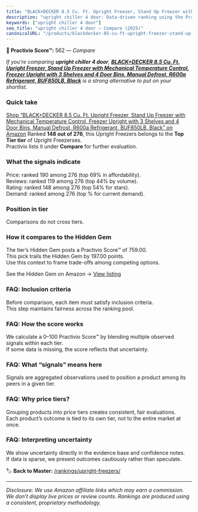 ```yaml
---
title: "BLACK+DECKER 8.5 Cu. Ft. Upright Freezer, Stand Up Freezer with Mechanical Temperature Control, Freezer Upright with 3 Shelves and 4 Door Bins, Manual Defrost, R600a Refrigerant, BUF850LB, Black"
description: "upright chiller 4 door: Data-driven ranking using the Practivio Score™. Positioned by quality, value, demand, findability, momentum."
keywords: ["upright chiller 4 door"]
seo_title: "upright chiller 4 door — Compare (2025)"
canonicalURL: "/products/blackdecker-85-cu-ft-upright-freezer-stand-up-freezer-with-mechanical-temperature-control-freezer-upright-with-3-shelves-and-4-door-bins-manual-defrost-r600a-refrigerant-buf850lb-black-B0D41X6DWS/"
---
```


**🛒 Practivio Score™:** 562 — _Compare_


*If you're comparing **upright chiller 4 door**, **[BLACK+DECKER 8.5 Cu. Ft. Upright Freezer, Stand Up Freezer with Mechanical Temperature Control, Freezer Upright with 3 Shelves and 4 Door Bins, Manual Defrost, R600a Refrigerant, BUF850LB, Black](https://www.amazon.com/dp/B0D41X6DWS?tag=practivio-20)** is a strong alternative to put on your shortlist.*
### Quick take
[Shop “BLACK+DECKER 8.5 Cu. Ft. Upright Freezer, Stand Up Freezer with Mechanical Temperature Control, Freezer Upright with 3 Shelves and 4 Door Bins, Manual Defrost, R600a Refrigerant, BUF850LB, Black” on Amazon](https://www.amazon.com/dp/B0D41X6DWS?tag=practivio-20)
Ranked **148 out of 276**, this Upright Freezers belongs to the **Top Tier tier** of Upright Freezerses.  
Practivio lists it under **Compare** for further evaluation.

### What the signals indicate
Price: ranked 190 among 276 (top 69% in affordability).  
Reviews: ranked 119 among 276 (top 44% by volume).  
Rating: ranked 148 among 276 (top 54% for stars).  
Demand: ranked  among 276 (top % for current demand).

### Position in tier
Comparisons do not cross tiers.

### How it compares to the Hidden Gem
The tier’s Hidden Gem posts a Practivio Score™ of 759.00.  
This pick trails the Hidden Gem by 197.00 points.  
Use this context to frame trade-offs among competing options.  

See the Hidden Gem on Amazon → [View listing](https://www.amazon.com/dp/B09LHLZFYZ?tag=practivio-20)

### FAQ: Inclusion criteria
Before comparison, each item must satisfy inclusion criteria.  
This step maintains fairness across the ranking pool.

### FAQ: How the score works
We calculate a 0–100 Practivio Score™ by blending multiple observed signals within each tier.  
If some data is missing, the score reflects that uncertainty.

### FAQ: What “signals” means here
Signals are aggregated observations used to position a product among its peers in a given tier.

### FAQ: Why price tiers?
Grouping products into price tiers creates consistent, fair evaluations.  
Each product’s outcome is tied to its own tier, not to the entire market at once.

### FAQ: Interpreting uncertainty
We show uncertainty directly in the evidence base and confidence notes.  
If data is sparse, we present outcomes cautiously rather than speculate.

<!-- Missing template for Compare/CompareWithinPriceClass -->


🏷️ **Back to Master:** [/rankings/upright-freezers/](/rankings/upright-freezers/)

---
_Disclosure: We use Amazon affiliate links which may earn a commission. We don’t display live prices or review counts. Rankings are produced using a consistent, proprietary methodology._
